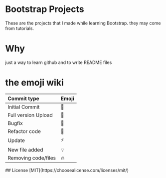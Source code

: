 # Bootstrap Projects
These are the projects that I made while learning Bootstrap. they may come from tutorials.
# Why
just a way to learn github and to write README files 
# the emoji wiki
<center>

| Commit type	             | Emoji                                 |
|:---------------------------|:--------------------------------------|
| Initial Commit             | :tada:                                |
| Full version Upload        | :bookmark:                            |
| Bugfix                     | :bug:                                 |
| Refactor code              | :hammer:                              |
| Update                     | :zap:                                 |
| New file added             | :bulb:                                |
| Removing code/files        | :fire:                                |

</center>
## License
[MIT](https://choosealicense.com/licenses/mit/)
